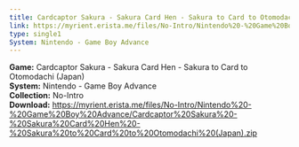 ```yaml
---
title: Cardcaptor Sakura - Sakura Card Hen - Sakura to Card to Otomodachi (Japan)
link: https://myrient.erista.me/files/No-Intro/Nintendo%20-%20Game%20Boy%20Advance/Cardcaptor%20Sakura%20-%20Sakura%20Card%20Hen%20-%20Sakura%20to%20Card%20to%20Otomodachi%20(Japan).zip
type: single1
System: Nintendo - Game Boy Advance
---
```

<b>Game:</b> Cardcaptor Sakura - Sakura Card Hen - Sakura to Card to Otomodachi (Japan)<br>
<b>System:</b> Nintendo - Game Boy Advance<br>
<b>Collection:</b> No-Intro<br>
<b>Download:</b> https://myrient.erista.me/files/No-Intro/Nintendo%20-%20Game%20Boy%20Advance/Cardcaptor%20Sakura%20-%20Sakura%20Card%20Hen%20-%20Sakura%20to%20Card%20to%20Otomodachi%20(Japan).zip